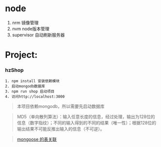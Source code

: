 # node

1. nrm 镜像管理
2. nvm node版本管理
3. supervisor 自动刷新服务器

# Project:
### hzShop
    1. npm install 安装依赖模块
    2. 启动mongodb数据库
    3. npm run shop 启动项目
    4. 访问http://localhost:3000
> 本项目依赖mongodb，所以需要先启动数据库

> MD5（单向散列算法）：输入任意长度的信息，经过处理，输出为128位的信息（数字指纹）；不同的输入得到的不同的结果（唯一性）；根据128位的输出结果不可能反推出输入的信息（不可逆）。 

> [mongoose 的表关联 ](http://blog.csdn.net/hellochenlu/article/details/50467563)